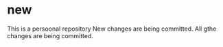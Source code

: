 # new
This is a persoonal repository
New changes are being committed.
All gthe changes are being committed.

